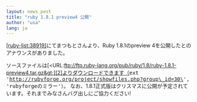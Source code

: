 ```yaml
---
layout: news_post
title: "ruby 1.8.1 preview4 公開"
author: "usa"
lang: ja
---
```


[\[ruby-list:38919\]][1]にてまつもとさんより、Ruby 1.8.1のpreview
4を公開したとのアナウンスがありました。

ソースファイルは[&lt;URL:ftp://ftp.ruby-lang.org/pub/ruby/1.8/ruby-1.8.1-preview4.tar.gz&gt;][2]よりダウンロードできます（<kbd>ext
\'http://rubyforge.org/project/showfiles.php?group\_id=30\',
\'rubyforgeのミラー\'</kbd>）。
なお、1.8.1正式版はクリスマスに公開が予定されています。それまでみなさんバグ出しにご協力ください!



[1]: http://blade.nagaokaut.ac.jp/cgi-bin/scat.rb/ruby/ruby-list/38919 
[2]: ftp://ftp.ruby-lang.org/pub/ruby/1.8/ruby-1.8.1-preview4.tar.gz 
